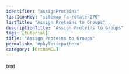 ```yaml
---
identifier: "assignProteins"
listIconKey: "sitemap fa-rotate-270"
listTitle: "Assign Proteins to Groups"
descriptionTitle: "Assign Proteins to Groups"
tags: [tutorial]
title: "Assign Proteins to Groups"
permalink: '#phyleticpattern'
category: [OrthoMCL]
---
```

test